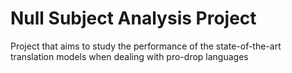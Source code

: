 # Null Subject Analysis Project
Project that aims to study the performance of the state-of-the-art translation models when dealing with pro-drop languages

